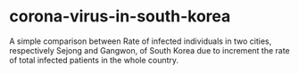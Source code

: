 # corona-virus-in-south-korea
A simple comparison between Rate of infected individuals in two cities, respectively Sejong and Gangwon, of South Korea due to increment the rate of total infected patients in the whole country.

